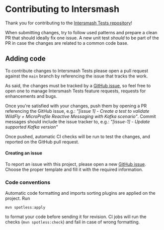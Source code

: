 # Contributing to Intersmash

Thank you for contributing to the [Intersmash Tests repository](https://github.com/Intersmash/intersmash-tests)!

When submitting changes, try to follow used patterns and prepare a clean PR that should ideally fix one issue. 
A new unit test _should_ to be part of the PR in case the changes are related to a common code base.

## Adding code

To contribute changes to Intersmash Tests please open a pull request against the `main` branch by referencing the 
issue that tracks the work. 

As said, the changes must be tracked by a [GitHub issue](https://github.com/Intersmash/intersmash-tests/issues), 
so feel free to open one to manage Intersmash Tests feature requests, requests for enhancements and bugs.

Once you're satisfied with your changes, push them by opening a PR referencing the GitHub issue, e.g.: 
_"\[issue 1\] - Create a test to validate WildFly + MicroProfile Reactive Messaging with Kafka scenario"_. 
Commit messages should include the issue tracker to, e.g.: _"\[issue-1\] - Update supported Kafka version"_

Once pushed, automatic CI checks will be run to test the changes, and reported on the GitHub pull request.

#### Creating an issue

To report an issue with this project, please open a new 
[GitHub issue](https://github.com/Intersmash/intersmash-tests/issues).
Choose the proper template and fill it with the required information.

### Code conventions

Automatic code formatting and imports sorting plugins are applied on the project. Run
```
mvn spotless:apply
```

to format your code before sending it for revision.
CI jobs will run the checks (`mvn spotless:check`) and fail in case of wrong formatting.
